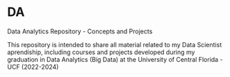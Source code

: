 # DA
Data Analytics Repository - Concepts and Projects

This repository is intended to share all material related to my Data Scientist aprendiship, including courses and projects developed during my graduation in Data Analytics (Big Data) at the University of Central Florida - UCF (2022-2024) 

